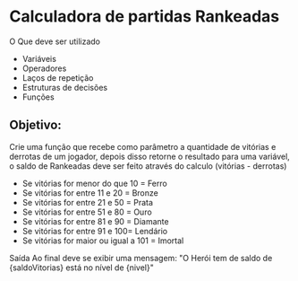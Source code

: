 # Calculadora de partidas Rankeadas
O Que deve ser utilizado

- Variáveis
- Operadores
- Laços de repetição
- Estruturas de decisões
- Funções

## Objetivo:
Crie uma função que recebe como parâmetro a quantidade de vitórias e derrotas de um jogador,
depois disso retorne o resultado para uma variável, o saldo de Rankeadas deve ser feito através do calculo (vitórias - derrotas)

- Se vitórias for menor do que 10 = Ferro
- Se vitórias for entre 11 e 20 = Bronze
- Se vitórias for entre 21 e 50 = Prata
- Se vitórias for entre 51 e 80 = Ouro
- Se vitórias for entre 81 e 90 = Diamante
- Se vitórias for entre 91 e 100= Lendário
- Se vitórias for maior ou igual a 101 = Imortal

Saída
Ao final deve se exibir uma mensagem:
"O Herói tem de saldo de {saldoVitorias} está no nível de {nivel}"